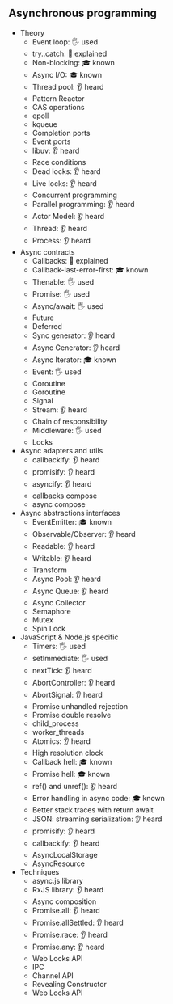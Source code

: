 ## Asynchronous programming

- Theory
  - Event loop: 🖐️ used
  - try..catch: 🙋 explained
  - Non-blocking: 🎓 known
  - Async I/O: 🎓 known
  - Thread pool: 👂 heard
  - Pattern Reactor
  - CAS operations
  - epoll
  - kqueue
  - Completion ports
  - Event ports
  - libuv: 👂 heard
  - Race conditions
  - Dead locks: 👂 heard
  - Live locks: 👂 heard
  - Concurrent programming
  - Parallel programming: 👂 heard
  - Actor Model: 👂 heard
  - Thread: 👂 heard
  - Process: 👂 heard
- Async contracts
  - Callbacks: 🙋 explained
  - Callback-last-error-first: 🎓 known
  - Thenable: 🖐️ used
  - Promise: 🖐️ used
  - Async/await: 🖐️ used
  - Future
  - Deferred
  - Sync generator: 👂 heard
  - Async Generator: 👂 heard
  - Async Iterator: 🎓 known
  - Event: 🖐️ used
  - Coroutine
  - Goroutine
  - Signal
  - Stream: 👂 heard
  - Chain of responsibility
  - Middleware: 🖐️ used
  - Locks
- Async adapters and utils
  - callbackify: 👂 heard
  - promisify: 👂 heard
  - asyncify: 👂 heard
  - callbacks compose
  - async compose
- Async abstractions interfaces
  - EventEmitter: 🎓 known
  - Observable/Observer: 👂 heard
  - Readable: 👂 heard
  - Writable: 👂 heard
  - Transform
  - Async Pool: 👂 heard
  - Async Queue: 👂 heard
  - Async Collector
  - Semaphore
  - Mutex
  - Spin Lock
- JavaScript & Node.js specific
  - Timers: 🖐️ used
  - setImmediate: 🖐️ used
  - nextTick: 👂 heard
  - AbortController: 👂 heard
  - AbortSignal: 👂 heard
  - Promise unhandled rejection
  - Promise double resolve
  - child_process
  - worker_threads
  - Atomics: 👂 heard
  - High resolution clock
  - Callback hell: 🎓 known
  - Promise hell: 🎓 known
  - ref() and unref(): 👂 heard
  - Error handling in async code: 🎓 known
  - Better stack traces with return await
  - JSON: streaming serialization: 👂 heard
  - promisify: 👂 heard
  - callbackify: 👂 heard
  - AsyncLocalStorage
  - AsyncResource
- Techniques
  - async.js library
  - RxJS library: 👂 heard
  - Async composition
  - Promise.all: 👂 heard
  - Promise.allSettled: 👂 heard
  - Promise.race: 👂 heard
  - Promise.any: 👂 heard
  - Web Locks API
  - IPC
  - Channel API
  - Revealing Constructor
  - Web Locks API
